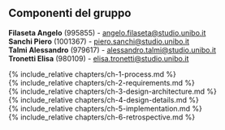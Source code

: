 ## Componenti del gruppo
**Filaseta Angelo** (995855) -  <angelo.filaseta@studio.unibo.it>  
**Sanchi Piero** (1001367) - <piero.sanchi@studio.unibo.it>   
**Talmi Alessandro** (979617) - <alessandro.talmi@studio.unibo.it>  
**Tronetti Elisa** (980109) - <elisa.tronetti@studio.unibo.it>  

{% include_relative chapters/ch-1-process.md %}  
{% include_relative chapters/ch-2-requirements.md %}  
{% include_relative chapters/ch-3-design-architecture.md %}  
{% include_relative chapters/ch-4-design-details.md %}  
{% include_relative chapters/ch-5-implementation.md %}  
{% include_relative chapters/ch-6-retrospective.md %}  
